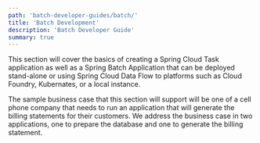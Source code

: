 ```yaml
---
path: 'batch-developer-guides/batch/'
title: 'Batch Development'
description: 'Batch Developer Guide'
summary: true
---
```


This section will cover the basics of creating a Spring Cloud Task application as well as a Spring Batch Application that can be deployed stand-alone or using Spring Cloud Data Flow to platforms such as Cloud Foundry, Kubernates, or a local instance.

The sample business case that this section will support will be one of a cell phone company that needs to run an application that will generate the billing statements for their customers.
We address the business case in two applications, one to prepare the database and one to generate the billing statement.
